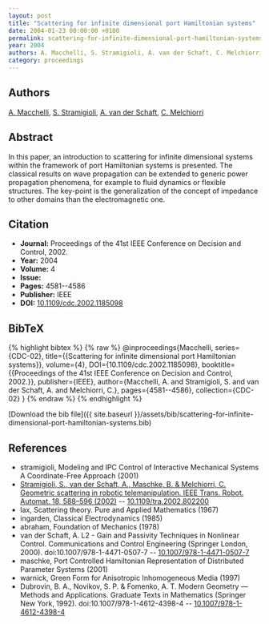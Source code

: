 ```yaml
---
layout: post
title: "Scattering for infinite dimensional port Hamiltonian systems"
date: 2004-01-23 00:00:00 +0100
permalink: scattering-for-infinite-dimensional-port-hamiltonian-systems
year: 2004
authors: A. Macchelli, S. Stramigioli, A. van der Schaft, C. Melchiorri
category: proceedings
---
```

 
## Authors
[A. Macchelli](authors/alessandro-macchelli), [S. Stramigioli](authors/stefano-stramigioli), [A. van der Schaft](authors/arjan-van-der-schaft), [C. Melchiorri](authors/claudio-melchiorri)
 
## Abstract
In this paper, an introduction to scattering for infinite dimensional systems within the framework of port Hamiltonian systems is presented. The classical results on wave propagation can be extended to generic power propagation phenomena, for example to fluid dynamics or flexible structures. The key-point is the generalization of the concept of impedance to other domains than the electromagnetic one.
 
## Citation
- **Journal:** Proceedings of the 41st IEEE Conference on Decision and Control, 2002.
- **Year:** 2004
- **Volume:** 4
- **Issue:** 
- **Pages:** 4581--4586
- **Publisher:** IEEE
- **DOI:** [10.1109/cdc.2002.1185098](https://doi.org/10.1109/cdc.2002.1185098)
 
## BibTeX
{% highlight bibtex %}
{% raw %}
@inproceedings{Macchelli,
  series={CDC-02},
  title={{Scattering for infinite dimensional port Hamiltonian systems}},
  volume={4},
  DOI={10.1109/cdc.2002.1185098},
  booktitle={{Proceedings of the 41st IEEE Conference on Decision and Control, 2002.}},
  publisher={IEEE},
  author={Macchelli, A. and Stramigioli, S. and van der Schaft, A. and Melchiorri, C.},
  pages={4581--4586},
  collection={CDC-02}
}
{% endraw %}
{% endhighlight %}
 
[Download the bib file]({{ site.baseurl }}/assets/bib/scattering-for-infinite-dimensional-port-hamiltonian-systems.bib)
 
## References
- stramigioli, Modeling and IPC Control of Interactive Mechanical Systems A Coordinate-Free Approach (2001)
- [Stramigioli, S., van der Schaft, A., Maschke, B. & Melchiorri, C. Geometric scattering in robotic telemanipulation. IEEE Trans. Robot. Automat. 18, 588–596 (2002)](geometric-scattering-in-robotic-telemanipulation) -- [10.1109/tra.2002.802200](https://doi.org/10.1109/tra.2002.802200)
- lax, Scattering theory. Pure and Applied Mathematics (1967)
- ingarden, Classical Electrodynamics (1985)
- abraham, Foundation of Mechanics (1978)
- van der Schaft, A. L2 - Gain and Passivity Techniques in Nonlinear Control. Communications and Control Engineering (Springer London, 2000). doi:10.1007/978-1-4471-0507-7 -- [10.1007/978-1-4471-0507-7](https://doi.org/10.1007/978-1-4471-0507-7)
- maschke, Port Controlled Hamiltonian Representation of Distributed Parameter Systems (2001)
- warnick, Green Form for Anisotropic Inhomogeneous Media (1997)
- Dubrovin, B. A., Novikov, S. P. & Fomenko, A. T. Modern Geometry — Methods and Applications. Graduate Texts in Mathematics (Springer New York, 1992). doi:10.1007/978-1-4612-4398-4 -- [10.1007/978-1-4612-4398-4](https://doi.org/10.1007/978-1-4612-4398-4)

